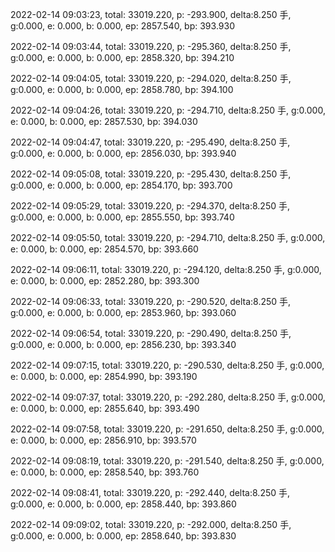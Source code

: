 2022-02-14 09:03:23, total: 33019.220, p: -293.900, delta:8.250 手, g:0.000, e: 0.000, b: 0.000, ep: 2857.540, bp: 393.930

2022-02-14 09:03:44, total: 33019.220, p: -295.360, delta:8.250 手, g:0.000, e: 0.000, b: 0.000, ep: 2858.320, bp: 394.210

2022-02-14 09:04:05, total: 33019.220, p: -294.020, delta:8.250 手, g:0.000, e: 0.000, b: 0.000, ep: 2858.780, bp: 394.100

2022-02-14 09:04:26, total: 33019.220, p: -294.710, delta:8.250 手, g:0.000, e: 0.000, b: 0.000, ep: 2857.530, bp: 394.030

2022-02-14 09:04:47, total: 33019.220, p: -295.490, delta:8.250 手, g:0.000, e: 0.000, b: 0.000, ep: 2856.030, bp: 393.940

2022-02-14 09:05:08, total: 33019.220, p: -295.430, delta:8.250 手, g:0.000, e: 0.000, b: 0.000, ep: 2854.170, bp: 393.700

2022-02-14 09:05:29, total: 33019.220, p: -294.370, delta:8.250 手, g:0.000, e: 0.000, b: 0.000, ep: 2855.550, bp: 393.740

2022-02-14 09:05:50, total: 33019.220, p: -294.710, delta:8.250 手, g:0.000, e: 0.000, b: 0.000, ep: 2854.570, bp: 393.660

2022-02-14 09:06:11, total: 33019.220, p: -294.120, delta:8.250 手, g:0.000, e: 0.000, b: 0.000, ep: 2852.280, bp: 393.300

2022-02-14 09:06:33, total: 33019.220, p: -290.520, delta:8.250 手, g:0.000, e: 0.000, b: 0.000, ep: 2853.960, bp: 393.060

2022-02-14 09:06:54, total: 33019.220, p: -290.490, delta:8.250 手, g:0.000, e: 0.000, b: 0.000, ep: 2856.230, bp: 393.340

2022-02-14 09:07:15, total: 33019.220, p: -290.530, delta:8.250 手, g:0.000, e: 0.000, b: 0.000, ep: 2854.990, bp: 393.190

2022-02-14 09:07:37, total: 33019.220, p: -292.280, delta:8.250 手, g:0.000, e: 0.000, b: 0.000, ep: 2855.640, bp: 393.490

2022-02-14 09:07:58, total: 33019.220, p: -291.650, delta:8.250 手, g:0.000, e: 0.000, b: 0.000, ep: 2856.910, bp: 393.570

2022-02-14 09:08:19, total: 33019.220, p: -291.540, delta:8.250 手, g:0.000, e: 0.000, b: 0.000, ep: 2858.540, bp: 393.760

2022-02-14 09:08:41, total: 33019.220, p: -292.440, delta:8.250 手, g:0.000, e: 0.000, b: 0.000, ep: 2858.440, bp: 393.860

2022-02-14 09:09:02, total: 33019.220, p: -292.000, delta:8.250 手, g:0.000, e: 0.000, b: 0.000, ep: 2858.640, bp: 393.830